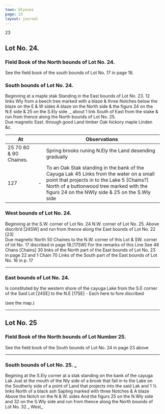 ```yaml
---
town: Ulysses
page: 23
layout: journal
---
```


23

## Lot No. 24.

### Field Book of the North bounds of Lot No. 24.

See the field book of the south bounds of Lot No. 17 in page 18.

### South bounds of Lot No. 24.

Beginning at a maple stak Standing in the East bounds of Lot No. 23. 12 links Wly from a beech tree marked with a blaze & three Notches below the blaze on the E & W sides A blaze on the North side & the figurs 24 on the N.E side & 25 on the S.Ely side. _ about 1 link South of East from the stake & run from thence along the North bounds of Lot No. 25. \
Due magnetic East. through good Land timber Oak hickory maple Linden &c.

| At |    | Observations |
| -- | -- | ------------ |
| 25 70 80 & 90 Chaines. | | Spring brooks runing N.Ely the Land desending gradually 
| 127 | - | To an Oak Stak standing in the bank of the Cayuga Lak 45 Links from the water on a small point that projects in to the Lake 5 [Chains?] North of a buttonwood tree marked with the figurs 24 on the NWly side & 25 on the S.Wly side

### West bounds of Lot No. 24.

Beginning at the S.W. corner of Lot No. 24 N.W. corner of Lot No. 25. Above discrib’d [24SW] and run from thence along the East bounds of Lot No. 22 [23] \
Due magnetic North 50 Chaines to the N.W. corner of this Lot & SW. corner of lot No. 17 discribed in page 18.[17SW] For the remarks of this Line See 48 Chans [Chains] 30 links of the North part of the East bounds of Lot No. 23 in page 22 and 1 Chain 70 Links of the South part of the East bounds of Lot No. 16 in p. 17

---

### East bounds of Lot No. 24.

Is constituted by the western shore of the cayuga Lake from the S.E corner of the Said Lot [24SE] to the N.E [17SE] - Each here to fore discribed

(see the map.)

---

## Lot No. 25

### Field Book of the North bounds of Lot Number 25.

See the field book of the South bounds of Lot No. 24 in page 23 above

---

### South bounds of Lot No. 25. _

Begining at the S.Ely corner at a stak standing on the bank of the cayuga Lak Just at the mouth of the Nly side of a brook that fall in to the Lake on the Southerly side of a point of Land that projects into the said Lak and 1 ½ links North of a black ash Sapling marked with three Notches & A blaze Above the Notch on the N & W. sides And the figurs 25 on the N.Wly side and 32 on the S.Wly side and run from thence along the North bounds of Lot No. 32 _ West_
